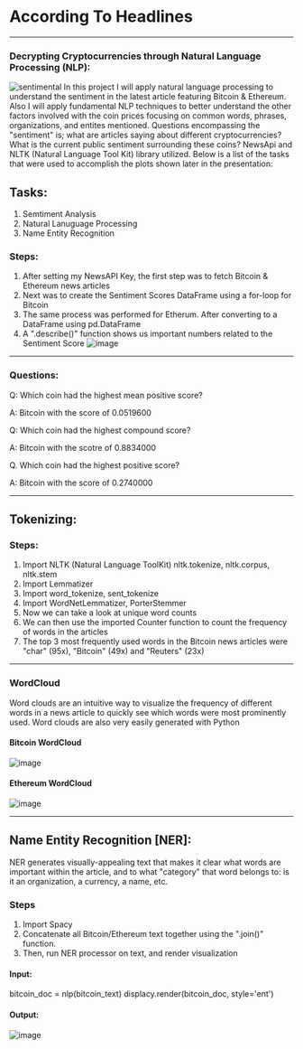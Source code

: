 # According To Headlines
_________________________________________________________________________________________________________________________________________________________________________________
### Decrypting Cryptocurrencies through Natural Language Processing (NLP):
![sentimental](https://user-images.githubusercontent.com/80294571/130220294-922756ad-9914-45f9-97c6-1bb5cba0bb97.jpeg)
In this project I will apply natural language processing to understand the sentiment in the latest article featuring Bitcoin &amp; Ethereum.
Also I will apply fundamental NLP techniques to better understand the other factors involved with the coin prices focusing on common words, phrases, organizations, and entites mentioned.
Questions encompassing the "sentiment" is; what are articles saying about different cryptocurrencies? What is the current public sentiment surrounding these coins? NewsApi and NLTK (Natural Language Tool Kit) library utilized.
Below is a list of the tasks that were used to accomplish the plots shown later in the presentation:
## Tasks:
1. Semtiment Analysis
2. Natural Lanuguage Processing
3. Name Entity Recognition
### Steps:
1. After setting my NewsAPI Key, the first step was to fetch Bitcoin & Ethereum news articles
2. Next was to create the Sentiment Scores DataFrame using a for-loop for Bitcoin
3. The same process was performed for Etherum. After converting to a DataFrame using pd.DataFrame
4. A ".describe()" function shows us important numbers related to the Sentiment Score
![image](https://user-images.githubusercontent.com/80294571/130223083-fc58c107-5dbe-44e5-b988-c59d45ac63f2.png)
_________________________________________________________________________________________________________________________________________________________________________________
### Questions:
Q: Which coin had the highest mean positive score?

A: Bitcoin with the score of 0.0519600

Q: Which coin had the highest compound score?

A: Bitcoin with the scotre of 0.8834000

Q. Which coin had the highest positive score?

A: Bitcoin with the score of 0.2740000
_________________________________________________________________________________________________________________________________________________________________________________

## Tokenizing:
### Steps:
1. Import NLTK (Natural Language ToolKit) nltk.tokenize, nltk.corpus, nltk.stem
2. Import Lemmatizer 
3. Import word_tokenize, sent_tokenize
4. Import WordNetLemmatizer, PorterStemmer
5. Now we can take a look at unique word counts
6. We can then use the imported Counter function to count the frequency of words in the articles
7. The top 3 most frequently used words in the Bitcoin news articles were "char" (95x), "Bitcoin" (49x) and "Reuters" (23x)
_________________________________________________________________________________________________________________________________________________________________________________

### WordCloud
Word clouds are an intuitive way to visualize the frequency of different words in a news article to quickly see which words were most prominently used. Word clouds are also very easily generated with Python
#### Bitcoin WordCloud
![image](https://user-images.githubusercontent.com/80294571/130224593-1d7aae1b-8734-47eb-852d-32d65b7d9a9f.png)

#### Ethereum WordCloud
![image](https://user-images.githubusercontent.com/80294571/130224887-8782a10a-1ea7-4748-ac2e-bea9bfc9e610.png)
_________________________________________________________________________________________________________________________________________________________________________________
## Name Entity Recognition [NER]:
NER generates visually-appealing text that makes it clear what words are important within the article, and to what "category" that word belongs to: is it an organization, a currency, a name, etc.
### Steps
1. Import Spacy
2. Concatenate all Bitcoin/Ethereum text together using the ".join()" function. 
3. Then, run NER processor on text, and render visualization

#### Input:
bitcoin_doc = nlp(bitcoin_text)
displacy.render(bitcoin_doc, style='ent')

#### Output:
![image](https://user-images.githubusercontent.com/80294571/130225658-40899c93-4a79-4a3e-bbf2-2a7afb225cab.png)





 






